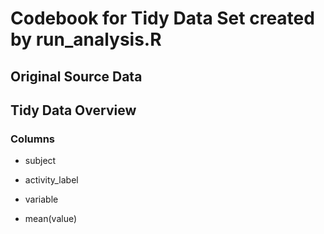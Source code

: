 # Codebook for Tidy Data Set created by run_analysis.R

## Original Source Data

## Tidy Data Overview

### Columns

- subject

- activity_label

- variable

- mean(value)
